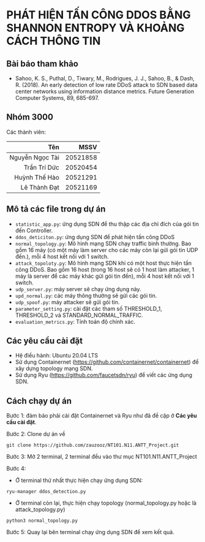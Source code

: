 # PHÁT HIỆN TẤN CÔNG DDOS BẰNG SHANNON ENTROPY VÀ KHOẢNG CÁCH THÔNG TIN

## Bài báo tham khảo

- Sahoo, K. S., Puthal, D., Tiwary, M., Rodrigues, J. J., Sahoo, B., & Dash, R. (2018). An early detection of low rate DDoS attack to SDN based data center networks using information distance metrics. Future Generation Computer Systems, 89, 685-697.

## Nhóm 3000

Các thành viên:

|             Tên |     MSSV |
| --------------: | -------: |
| Nguyễn Ngọc Tài | 20521858 |
|    Trần Trí Dức | 20520454 |
|   Huỳnh Thế Hào | 20521291 |
|    Lê Thành Đạt | 20521169 |

## Mô tả các file trong dự án

- `statistic_app.py`: ứng dụng SDN để thu thập các địa chỉ đích của gói tin đến Controller.
- `ddos_deticiton.py`: ứng dụng SDN để phát hiện tấn công DDoS
- `normal_topology.py`: Mô hình mạng SDN chạy traffic bình thường. Bao gồm 16 máy (có một máy làm server cho các máy còn lại gửi gói tin UDP đến.), mỗi 4 host kết nối với 1 switch.
- `attack_topoloty.py`: Mô hình mạng SDN khi có một host thực hiện tấn công DDoS. Bao gồm 16 host (trong 16 host sẽ có 1 host làm attacker, 1 máy là server để các máy khác gửi gói tin đến), mỗi 4 host kết nối với 1 switch.
- `udp_server.py`: máy server sẽ chạy ứng dụng này.
- `upd_normal.py`: các máy thông thường sẽ gửi các gói tin.
- `udp_spoof.py`: máy attacker sẽ gửi gói tin.
- `parameter_setting.py`: cài đặt các tham số THRESHOLD_1, THRESHOLD_2 và STANDARD_NORMAL_TRAFFIC.
- `evaluation_metrics.py`: Tính toán độ chính xác.

## Các yêu cầu cài đặt

- Hệ điều hành: Ubuntu 20.04 LTS
- Sử dụng Containernet (https://github.com/containernet/containernet) để xây dựng topology mạng SDN.
- Sử dụng Ryu (https://github.com/faucetsdn/ryu) để viết các ứng dụng SDN.

## Cách chạy dự án

Bước 1: đảm bảo phải cài đặt Containernet và Ryu như đã đề cập ở **Các yêu cầu cài đặt**.

Bước 2: Clone dự án về

```Shell
git clone https://github.com/zauzooz/NT101.N11.ANTT_Project.git
```

Bước 3: Mở 2 terminal, 2 terminal đều vào thư mục NT101.N11.ANTT_Project

Bước 4:

- Ở terminal thứ nhất thực hiện chạy ứng dụng SDN:

```Shell
ryu-manager ddos_detection.py
```

- Ở terminal còn lại, thực hiện chạy topology (normal_topology.py hoặc là attack_topology.py)

```Shell
python3 normal_topology.py
```

Bước 5: Quay lại bên terminal chạy ứng dụng SDN để xem kết quả.
